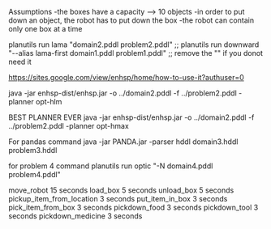 Assumptions
    -the boxes have a capacity --> 10 objects
    -in order to put down an object, the robot has to put down the box
    -the robot can contain only one box at a time


planutils run lama "domain2.pddl problem2.pddl"
;; planutils run downward "--alias lama-first domain1.pddl problem1.pddl"
;; remove the "" if you donot need it 




https://sites.google.com/view/enhsp/home/how-to-use-it?authuser=0

java -jar enhsp-dist/enhsp.jar -o ../domain2.pddl -f ../problem2.pddl -planner opt-hlm

BEST PLANNER EVER
java -jar enhsp-dist/enhsp.jar -o ../domain2.pddl -f ../problem2.pddl -planner opt-hmax

For pandas command 
java -jar PANDA.jar -parser hddl domain3.hddl problem3.hddl 

for problem 4 command 
planutils run optic "-N  domain4.pddl problem4.pddl"

move_robot 15 seconds
load_box 5 seconds 
unload_box 5 seconds
pickup_item_from_location 3 seconds
put_item_in_box 3 seconds
pick_item_from_box 3 seconds
pickdown_food 3 seconds
pickdown_tool 3 seconds
pickdown_medicine 3 seconds